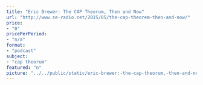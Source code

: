 ```yaml
---
title: "Eric Brewer: The CAP Theorum, Then and Now"
url: "http://www.se-radio.net/2015/05/the-cap-theorem-then-and-now/"
price: 
- "0"
pricePerPeriod: 
- "n/a"
format: 
- "podcast"
subject: 
- "cap theorum"
featured: "n"
picture: "../../public/static/eric-brewer:-the-cap-theorum,-then-and-now.png"
---
```

